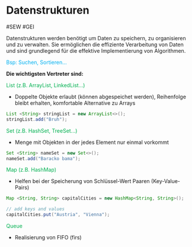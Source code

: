 # Datenstrukturen
#SEW #GEI 

Datenstrukturen werden benötigt um Daten zu speichern, zu organisieren und zu verwalten. Sie ermöglichen die effiziente Verarbeitung von Daten und sind grundlegend für die effektive Implementierung von Algorithmen.

<span style="color:#00b0f0">Bsp: Suchen, Sortieren...</span>

**Die wichtigsten Vertreter sind:**

<span style="color:#00b050">List (z.B. ArrayList, LinkedList...)</span>
-  Doppelte Objekte erlaubt (können abgespeichet werden), Reihenfolge bleibt erhalten, komfortable Alternative zu Arrays
```java
List <String> stringList = new ArrayList<>();
stringList.add("Bruh");
```

<span style="color:#00b050">Set (z.B. HashSet, TreeSet...)</span>
- Menge mit Objekten in der jedes Element nur einmal vorkommt
```java
Set <String> nameSet = new Set<>();
nameSet.add("Baracko bama");
```

<span style="color:#00b050">Map (z.B. HashMap)</span>
- Helfen bei der Speicherung von Schlüssel-Wert Paaren (Key-Value-Pairs)
```java
Map <String, String> capitalCities = new HashMap<String, String>();

// add keys and values
capitalCities.put("Austria", "Vienna");
```

<span style="color:#00b050">Queue</span>
- Realisierung von FIFO (firs)